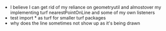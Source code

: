 - I believe I can get rid of my reliance on geometryutil and almostover my implementing turf nearestPointOnLine and some of my own listeners
- test import * as turf for smaller turf packages
- why does the line sometimes not show up as it's being drawn